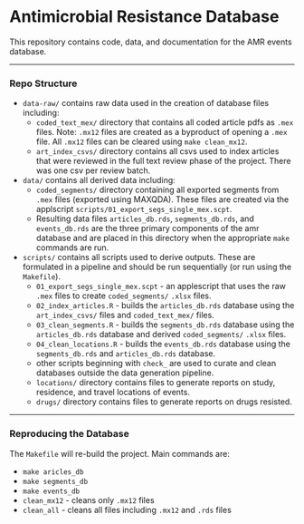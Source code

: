 # Antimicrobial Resistance Database

This repository contains code, data, and documentation for the AMR events database. 

---

### Repo Structure


-  `data-raw/` contains raw data used in the creation of database files including:
	-	`coded_text_mex/` directory that contains all coded article pdfs as `.mex` files. Note: `.mx12` files are created as a byproduct of opening a `.mex` file. All `.mx12` files can be cleared using `make clean_mx12`. 
	-	`art_index_csvs/` directory contains all csvs used to index articles that were reviewed in the full text review phase of the project. There was one csv per review batch.
- `data/` contains all derived data including:
	-	`coded_segments/` directory containing all exported segments from `.mex` files (exported using MAXQDA). These files are created via the applscript `scripts/01_export_segs_single_mex.scpt`.
	-	Resulting data files `articles_db.rds`, `segments_db.rds`, and `events_db.rds` are the three primary components of the amr database and are placed in this directory when the appropriate `make` commands are run.
- `scripts/` contains all scripts used to derive outputs. These are formulated in a pipeline and should be run sequentially (or run using the `Makefile`).
	-	`01_export_segs_single_mex.scpt` - an applescript that uses the raw `.mex` files to create `coded_segments/` `.xlsx` files.
	-	`02_index_articles.R` - builds the `articles_db.rds` database using the `art_index_csvs/` files and `coded_text_mex/` files.
	-	`03_clean_segments.R` - builds the `segments_db.rds` database using the `articles_db.rds` database and derived `coded_segments/` `.xlsx` files.
	-	`04_clean_locations.R` -  builds the `events_db.rds` database using the `segments_db.rds` and `articles_db.rds` database. 
	-	other scripts beginning with `check_` are used to curate and clean databases outside the data generation pipeline. 
	-	`locations/` directory contains files to generate reports on study, residence, and travel locations of events.
	-	`drugs/` directory contains files to generate reports on drugs resisted.

---

### Reproducing the Database

The `Makefile` will re-build the project. Main commands are:

- `make aricles_db` 
- `make segments_db`
- `make events_db`
- `clean_mx12` - cleans only `.mx12` files
- `clean_all` - cleans all files including `.mx12` and `.rds` files 